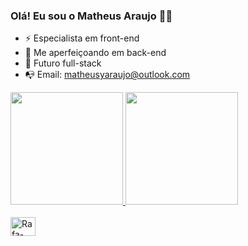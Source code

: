### Olá! Eu sou o Matheus Araujo 👋🏼

- ⚡ Especialista em front-end
- 🌱 Me aperfeiçoando em back-end
- 💬 Futuro full-stack
- 📭 Email: matheusyaraujo@outlook.com

<div>
  <a href="https://github.com/matheusyaraujoo">
    <img height="180em" src="https://github-readme-stats.vercel.app/api?username=matheusyaraujoo&show_icons=true&theme=chartreuse-dark"/>
    <img height="180em" src="https://github-readme-stats.vercel.app/api/top-langs/?username=matheusyaraujoo&layout=compact&theme=chartreuse-dark"/>
</div>

<div style="display: inline_block"><br>
  <img align="center" alt= "Rafa-HTML" height="30" width="40"  rel="stylesheet" href="https://cdn.jsdelivr.net/gh/devicons/devicon@v2.15.1/devicon.min.css"
          
          

  
</div>
